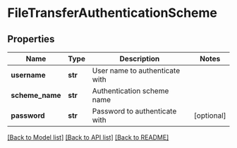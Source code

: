# FileTransferAuthenticationScheme

## Properties
Name | Type | Description | Notes
------------ | ------------- | ------------- | -------------
**username** | **str** | User name to authenticate with | 
**scheme_name** | **str** | Authentication scheme name | 
**password** | **str** | Password to authenticate with | [optional] 

[[Back to Model list]](../README.md#documentation-for-models) [[Back to API list]](../README.md#documentation-for-api-endpoints) [[Back to README]](../README.md)

